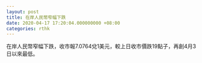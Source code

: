 ```yaml
---
layout: post
title: 在岸人民幣窄幅下跌
date: 2020-04-17 17:20:04.000000000 +08:00
categories: rthk
---
```


在岸人民幣窄幅下跌，收市報7.0764兌1美元，較上日收市價跌19點子，再創4月3日以來最低。
